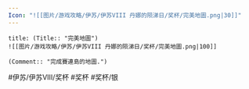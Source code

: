 ```yaml
---
Icon: "![[图片/游戏攻略/伊苏/伊苏VIII 丹娜的陨涕日/奖杯/完美地圖.png|30]]"
---
```

```ad-common-silver-trophy
title: (Title:: "完美地圖")
![[图片/游戏攻略/伊苏/伊苏VIII 丹娜的陨涕日/奖杯/完美地圖.png|100]]

(Comment:: "完成賽連島的地圖.")
```

#伊苏/伊苏VIII/奖杯 #奖杯 #奖杯/银
